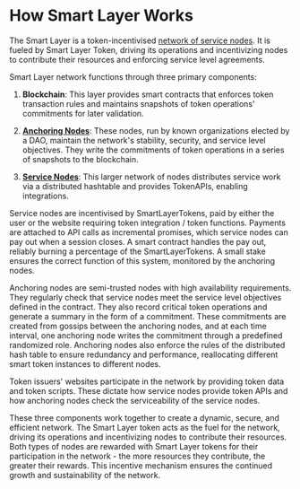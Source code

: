 # How Smart Layer Works

The Smart Layer is a token-incentivised [network of service nodes](../concept/DistributedServiceNetwork.md). It is fueled by Smart Layer Token, driving its operations and incentivizing nodes to contribute their resources and enforcing service level agreements. 

Smart Layer network functions through three primary components:

1. **Blockchain**: This layer provides smart contracts that enforces token transaction rules and maintains snapshots of token operations' commitments for later validation.

2. **[Anchoring Nodes](AnchoringNode.md)**: These nodes, run by known organizations elected by a DAO, maintain the network's stability, security, and service level objectives. They write the commitments of token operations in a series of snapshots to the blockchain.

3. **[Service Nodes](ServiceNode.md)**: This larger network of nodes distributes service work via a distributed hashtable and provides TokenAPIs, enabling integrations.

Service nodes are incentivised by SmartLayerTokens, paid by either the user or the website requiring token integration / token functions. Payments are attached to API calls as incremental promises, which service nodes can pay out when a session closes. A smart contract handles the pay out, reliably burning a percentage of the SmartLayerTokens. A small stake ensures the correct function of this system, monitored by the anchoring nodes.

Anchoring nodes are semi-trusted nodes with high availability requirements. They regularly check that service nodes meet the service level objectives defined in the contract. They also record critical token operations and generate a summary in the form of a commitment. These commitments are created from gossips between the anchoring nodes, and at each time interval, one anchoring node writes the commitment through a predefined randomized role. Anchoring nodes also enforce the rules of the distributed hash table to ensure redundancy and performance, reallocating different smart token instances to different nodes.

Token issuers' websites participate in the network by providing token data and token scripts. These dictate how service nodes provide token APIs and how anchoring nodes check the serviceability of the service nodes.

These three components work together to create a dynamic, secure, and efficient network. The Smart Layer token acts as the fuel for the network, driving its operations and incentivizing nodes to contribute their resources. Both types of nodes are rewarded with Smart Layer tokens for their participation in the network - the more resources they contribute, the greater their rewards. This incentive mechanism ensures the continued growth and sustainability of the network.
